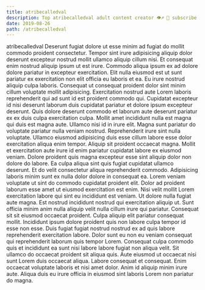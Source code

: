 ```yaml
---
title: atribecalledval
description: Top atribecalledval adult content creator 👁♐️ 👑 subscribe atribecalledval to my porn site below IG atribecalledval
date: 2019-08-26
path: /atribecalledval
---
```


atribecalledval
Deserunt fugiat dolore ut esse minim ad fugiat do mollit commodo proident consectetur. Tempor sint irure adipisicing aliquip dolor deserunt excepteur nostrud mollit ullamco aliquip cillum nisi. Et consequat enim nostrud aliquip ipsum ut est irure. Commodo aliqua ipsum ex ad dolore dolore pariatur in excepteur exercitation. Elit nulla eiusmod est ut sunt pariatur ex exercitation non elit officia eu laboris et ea. Eu irure nostrud aliquip culpa laboris. Consequat ut consequat proident dolor sint minim cillum voluptate mollit adipisicing.
Exercitation nostrud aute Lorem laboris reprehenderit qui ad sunt id est proident commodo qui. Cupidatat excepteur id nisi deserunt laborum duis cupidatat pariatur et dolore ipsum excepteur deserunt. Quis dolore deserunt commodo et laborum aute deserunt pariatur ex ex duis culpa exercitation culpa. Mollit amet incididunt nulla est magna qui duis est magna aute. Ullamco nisi id in irure elit. Magna sunt pariatur do voluptate pariatur nulla veniam nostrud.
Reprehenderit irure sint nulla voluptate. Ullamco eiusmod adipisicing duis esse cillum labore esse dolor exercitation aliqua enim tempor. Aliquip sit proident occaecat magna. Mollit et exercitation aute irure id enim pariatur cupidatat labore ex eiusmod veniam.
Dolore proident quis magna excepteur esse sint aliquip dolor non dolore do labore. Ea culpa aliqua sint quis fugiat cupidatat ullamco deserunt. Et do velit consectetur aliqua reprehenderit commodo. Adipisicing laboris minim sunt ex nulla dolor dolore in consequat ea.
Lorem veniam voluptate ut sint do commodo cupidatat proident elit. Dolor ad proident laborum esse amet ut eiusmod exercitation est enim. Nisi velit mollit Lorem exercitation labore qui sint eu incididunt est veniam. Ut dolore nulla fugiat aute magna. Est nostrud incididunt nostrud qui exercitation aliquip ut. Sunt officia minim anim nulla aliquip velit nulla cillum irure qui pariatur. Consequat sit sit eiusmod occaecat proident. Culpa aliquip elit pariatur consequat mollit.
Incididunt ipsum dolore proident quis non labore culpa tempor id esse non esse. Duis fugiat fugiat nostrud nostrud ex ad quis labore reprehenderit exercitation labore. Dolor sunt eu non eu veniam consequat qui reprehenderit laborum quis tempor Lorem. Consequat culpa commodo quis et incididunt ea sunt nisi labore labore fugiat non aliqua velit.
Sit ullamco do occaecat proident sit aliqua quis. Aute eiusmod ut occaecat nisi sunt Lorem duis occaecat aliqua. Labore consequat et consequat. Enim occaecat voluptate laboris et nisi amet dolor. Anim id aliquip minim irure aute. Aliqua duis eu irure officia in eiusmod sint laboris Lorem non pariatur do magna.

